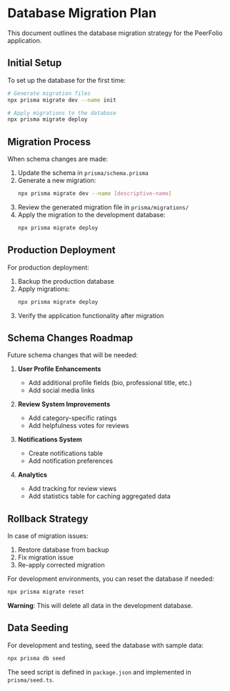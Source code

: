 # Database Migration Plan

This document outlines the database migration strategy for the PeerFolio application.

## Initial Setup

To set up the database for the first time:

```bash
# Generate migration files
npx prisma migrate dev --name init

# Apply migrations to the database
npx prisma migrate deploy
```

## Migration Process

When schema changes are made:

1. Update the schema in `prisma/schema.prisma`
2. Generate a new migration:
   ```bash
   npx prisma migrate dev --name [descriptive-name]
   ```
3. Review the generated migration file in `prisma/migrations/`
4. Apply the migration to the development database:
   ```bash
   npx prisma migrate deploy
   ```

## Production Deployment

For production deployment:

1. Backup the production database
2. Apply migrations:
   ```bash
   npx prisma migrate deploy
   ```
3. Verify the application functionality after migration

## Schema Changes Roadmap

Future schema changes that will be needed:

1. **User Profile Enhancements**
   - Add additional profile fields (bio, professional title, etc.)
   - Add social media links

2. **Review System Improvements**
   - Add category-specific ratings
   - Add helpfulness votes for reviews

3. **Notifications System**
   - Create notifications table
   - Add notification preferences

4. **Analytics**
   - Add tracking for review views
   - Add statistics table for caching aggregated data

## Rollback Strategy

In case of migration issues:

1. Restore database from backup
2. Fix migration issue
3. Re-apply corrected migration

For development environments, you can reset the database if needed:
```bash
npx prisma migrate reset
```
**Warning**: This will delete all data in the development database.

## Data Seeding

For development and testing, seed the database with sample data:

```bash
npx prisma db seed
```

The seed script is defined in `package.json` and implemented in `prisma/seed.ts`. 